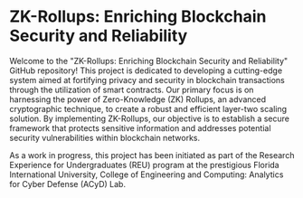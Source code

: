 # ZK-Rollups: Enriching Blockchain Security and Reliability

Welcome to the "ZK-Rollups: Enriching Blockchain Security and Reliability" GitHub repository! This project is dedicated to developing a cutting-edge system aimed at fortifying privacy and security in blockchain transactions through the utilization of smart contracts. Our primary focus is on harnessing the power of Zero-Knowledge (ZK) Rollups, an advanced cryptographic technique, to create a robust and efficient layer-two scaling solution. By implementing ZK-Rollups, our objective is to establish a secure framework that protects sensitive information and addresses potential security vulnerabilities within blockchain networks.

As a work in progress, this project has been initiated as part of the Research Experience for Undergraduates (REU) program at the prestigious Florida International University, College of Engineering and Computing: Analytics for Cyber Defense (ACyD) Lab. 
